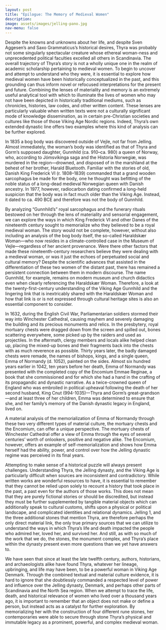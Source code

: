 ```yaml
---
layout: post
title: "Epilogue: The Memory of Medieval Women"
description: 
image: assets/images/jelling-pano.jpg
nav-menu: false
---
```



Despite the knowns and unknowns about her life, and despite Sven Aggesen’s and Saxo Grammaticus’s historical desires, Thyra was probably not some singularly spectacular creature whose ethereal woman-ness and unprecedented political faculties excelled all others in Scandinavia. The overall trajectory of Thyra’s story is not a wholly unique one in the realm of academic scholarship pertaining to medieval women. To begin to uncover and attempt to understand who they were, it is essential to explore how medieval women have been historically conceptualized in the past, and this grounding can thus inform novel or refocused interpretations for the present and future. Combining the lenses of materiality and memory is an extremely useful analytical tool with which to illuminate the lives of women who may not have been depicted in historically traditional mediums, such as chronicles, histories, law codes, and other written content. These lenses are particularly valuable when written texts were not a culturally significant mode of knowledge dissemination, as in certain pre-Christian societies and cultures like those of those Viking Age Nordic regions. Indeed, Thyra’s own extended dynastic line offers two examples where this kind of analysis can be further explored.

In 1835 a bog body was discovered outside of Vejle, not far from Jelling. Almost immediately, the woman’s body was identified as that of Thyra and Gorm’s supposed daughter, Gunnhild (ca. 910–ca. 980) a queen of Norway, who, according to Jómsvíkinga saga and the Historia Norwegiæ, was murdered in the region—drowned, and disposed of in the marshland at the behest of her brother, Harald Bluetooth. Familiar with the stories of old, Danish King Frederick VI (r. 1808–1839) commanded that a grand wooden sarcophagus be made for the body, one he thought was befitting of the noble status of a long-dead medieval Norwegian queen with Danish ancestry. In 1977, however, radiocarbon dating confirmed a long-held suspicion that the body was in fact much older than the Viking Age. Instead, it dated to ca. 490 BCE and therefore was not the body of Gunnhild. 

By analyzing “Gunnhild’s” royal sarcophagus and the funerary rituals bestowed on her through the lens of materiality and sensorial engagement, we can explore the ways in which King Frederick VI and other Danes of the nineteenth century sought to memorialize who they believed to be a royal medieval woman. The story would not be complete, however, without also including an analysis of the bog body itself, the so-called Haraldskær Woman—who now resides in a climate-controlled case in the Museum of Vejle—regardless of her ancient provenance. Were there other factors that made these nineteenth-century researchers believe they were dealing with a medieval woman, or was it just the echoes of perpetuated social and cultural memory? Despite the scientific advances that assisted in the differentiation of these two women of the distant past, there has remained a persistent connection between them in modern discourse. The name Gunnhild, for example, remains on modern museum and church didactics even when clearly referencing the Haraldskær Woman. Therefore, a look at the twenty-first-century understanding of the Viking Age Gunnhild and the lingering link that is inextricably shared with the Haraldskær Woman and how that link is or is not expressed through cultural heritage sites is also an essential component to consider.

In 1632, during the English Civil War, Parliamentarian soldiers stormed their way into Winchester Cathedral, causing mayhem and severely damaging the building and its precious monuments and relics. In the presbytery, royal mortuary chests were dragged down from the screen and spilled out, bones scattering everywhere, some picked up by the raiders and used as projectiles. In the aftermath, clergy members and locals alike helped clean up, placing the mixed-up bones and their fragments back into the chests with as much reverence as possible. Thirty years later, the badly damaged chests were remade, the names of bishops, kings, and a single queen, Emma of Normandy (d. 1052), painted on the sides. Almost six hundred years earlier in 1042, ten years before her death, Emma of Normandy was presented with the completed copy of the Encomium Emmae Reginae, a book that she commissioned and for which she had a hand in the crafting of its propagandic and dynastic narrative. As a twice-crowned queen of England who was embroiled in political upheaval following the death of her second husband, King Cnut (994-1035)—Thyra and Gorm’s great-grandson—and at least three of her children, Emma was determined to ensure that she, and her family’s memory of the Danish dynastic legacy in England, lived on.

A material analysis of the memorialization of Emma of Normandy through these two very different types of material culture, the mortuary chests and the Encomium, can offer a unique perspective. The mortuary chests of Winchester Cathedral offer a view of Emma through the eyes of several centuries’ worth of onlookers, positive and negative alike. The Encomium, however, offers an example of self-memorialization and shows how Emma herself had the ability, power, and control over how the Jelling dynastic regime was perceived in its final years.

Attempting to make sense of a historical puzzle will always present challenges. Understanding Thyra, the Jelling dynasty, and the Viking Age is particularly difficult when sources are inconsistent and contradictory. While written works are wonderful resources to have, it is essential to remember that they cannot be relied upon solely to recount a history that took place in the past, a past even for the authors of those works. This does not mean that they are purely fictional stories or should be discredited, but instead they must be further supplemented by tangible material objects which can additionally speak to cultural customs, shifts upon a physical or political landscape, and complicated identities and relational dynamics. Jelling 1, and the three additional stones that mention Thyra, are therefore perhaps the only direct material link, the only true primary sources that we can utilize to understand the ways in which Thyra’s life and death impacted the people who admired her, loved her, and survived her. And still, as with so much of the work that we do, the stones, the monument complex, and Thyra’s place within the dynasty present even more questions than we yet have answers to.
 
We have seen that since at least the late twelfth century, authors, historians, and archaeologists alike have found Thyra, whatever her lineage, upbringing, and life may have been, to be a powerful woman in Viking Age Denmark. Through the combined textual and material culture evidence, it is hard to ignore that she doubtlessly commanded a respected level of power and influence over the Jelling dynasty, Denmark, and perhaps other parts of Scandinavia and the North Sea region. When we attempt to trace the life, death, and historical relevance of women who lived over a thousand years ago, it is important to remember that an object does not make or define a person, but instead acts as a catalyst for further exploration. By memorializing her with the construction of four different rune stones, her contemporaries were able to secure through stone Thyra’s physical and immutable legacy as a prominent, powerful, and complex medieval woman.

